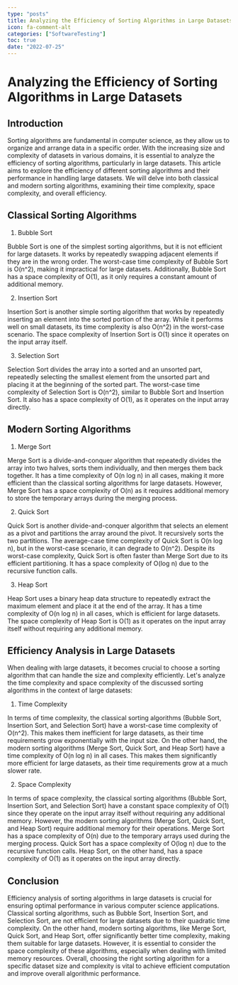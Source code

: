 ```yaml
---
type: "posts"
title: Analyzing the Efficiency of Sorting Algorithms in Large Datasets
icon: fa-comment-alt
categories: ["SoftwareTesting"]
toc: true
date: "2022-07-25"
---
```




# Analyzing the Efficiency of Sorting Algorithms in Large Datasets

## Introduction

Sorting algorithms are fundamental in computer science, as they allow us to organize and arrange data in a specific order. With the increasing size and complexity of datasets in various domains, it is essential to analyze the efficiency of sorting algorithms, particularly in large datasets. This article aims to explore the efficiency of different sorting algorithms and their performance in handling large datasets. We will delve into both classical and modern sorting algorithms, examining their time complexity, space complexity, and overall efficiency.

## Classical Sorting Algorithms

1. Bubble Sort

Bubble Sort is one of the simplest sorting algorithms, but it is not efficient for large datasets. It works by repeatedly swapping adjacent elements if they are in the wrong order. The worst-case time complexity of Bubble Sort is O(n^2), making it impractical for large datasets. Additionally, Bubble Sort has a space complexity of O(1), as it only requires a constant amount of additional memory.

2. Insertion Sort

Insertion Sort is another simple sorting algorithm that works by repeatedly inserting an element into the sorted portion of the array. While it performs well on small datasets, its time complexity is also O(n^2) in the worst-case scenario. The space complexity of Insertion Sort is O(1) since it operates on the input array itself.

3. Selection Sort

Selection Sort divides the array into a sorted and an unsorted part, repeatedly selecting the smallest element from the unsorted part and placing it at the beginning of the sorted part. The worst-case time complexity of Selection Sort is O(n^2), similar to Bubble Sort and Insertion Sort. It also has a space complexity of O(1), as it operates on the input array directly.

## Modern Sorting Algorithms

1. Merge Sort

Merge Sort is a divide-and-conquer algorithm that repeatedly divides the array into two halves, sorts them individually, and then merges them back together. It has a time complexity of O(n log n) in all cases, making it more efficient than the classical sorting algorithms for large datasets. However, Merge Sort has a space complexity of O(n) as it requires additional memory to store the temporary arrays during the merging process.

2. Quick Sort

Quick Sort is another divide-and-conquer algorithm that selects an element as a pivot and partitions the array around the pivot. It recursively sorts the two partitions. The average-case time complexity of Quick Sort is O(n log n), but in the worst-case scenario, it can degrade to O(n^2). Despite its worst-case complexity, Quick Sort is often faster than Merge Sort due to its efficient partitioning. It has a space complexity of O(log n) due to the recursive function calls.

3. Heap Sort

Heap Sort uses a binary heap data structure to repeatedly extract the maximum element and place it at the end of the array. It has a time complexity of O(n log n) in all cases, which is efficient for large datasets. The space complexity of Heap Sort is O(1) as it operates on the input array itself without requiring any additional memory.

## Efficiency Analysis in Large Datasets

When dealing with large datasets, it becomes crucial to choose a sorting algorithm that can handle the size and complexity efficiently. Let's analyze the time complexity and space complexity of the discussed sorting algorithms in the context of large datasets:

1. Time Complexity

In terms of time complexity, the classical sorting algorithms (Bubble Sort, Insertion Sort, and Selection Sort) have a worst-case time complexity of O(n^2). This makes them inefficient for large datasets, as their time requirements grow exponentially with the input size. On the other hand, the modern sorting algorithms (Merge Sort, Quick Sort, and Heap Sort) have a time complexity of O(n log n) in all cases. This makes them significantly more efficient for large datasets, as their time requirements grow at a much slower rate.

2. Space Complexity

In terms of space complexity, the classical sorting algorithms (Bubble Sort, Insertion Sort, and Selection Sort) have a constant space complexity of O(1) since they operate on the input array itself without requiring any additional memory. However, the modern sorting algorithms (Merge Sort, Quick Sort, and Heap Sort) require additional memory for their operations. Merge Sort has a space complexity of O(n) due to the temporary arrays used during the merging process. Quick Sort has a space complexity of O(log n) due to the recursive function calls. Heap Sort, on the other hand, has a space complexity of O(1) as it operates on the input array directly.

## Conclusion

Efficiency analysis of sorting algorithms in large datasets is crucial for ensuring optimal performance in various computer science applications. Classical sorting algorithms, such as Bubble Sort, Insertion Sort, and Selection Sort, are not efficient for large datasets due to their quadratic time complexity. On the other hand, modern sorting algorithms, like Merge Sort, Quick Sort, and Heap Sort, offer significantly better time complexity, making them suitable for large datasets. However, it is essential to consider the space complexity of these algorithms, especially when dealing with limited memory resources. Overall, choosing the right sorting algorithm for a specific dataset size and complexity is vital to achieve efficient computation and improve overall algorithmic performance.